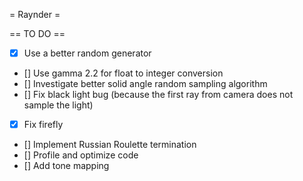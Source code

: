 = Raynder =

== TO DO ==
- [x] Use a better random generator
- [] Use gamma 2.2 for float to integer conversion
- [] Investigate better solid angle random sampling algorithm
- [] Fix black light bug (because the first ray from camera does not sample the light)
- [x] Fix firefly
- [] Implement Russian Roulette termination
- [] Profile and optimize code
- [] Add tone mapping
